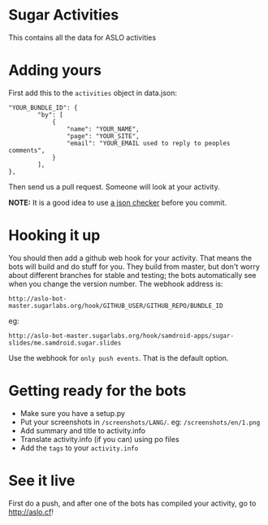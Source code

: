 # Sugar Activities

This contains all the data for ASLO activities

# Adding yours

First add this to the `activities` object in data.json:

    "YOUR_BUNDLE_ID": {
            "by": [
                {
                    "name": "YOUR_NAME", 
                    "page": "YOUR_SITE",
                    "email": "YOUR_EMAIL used to reply to peoples comments",
                }
            ], 
    },

Then send us a pull request. Someone will look at your activity.

**NOTE:** It is a good idea to use [a json checker](http://jsonlint.com/) before you commit.

# Hooking it up

You should then add a github web hook for your activity.
That means the bots will build and do stuff for you.
They build from master, but don't worry about different branches for stable and
testing; the bots automatically see when you change the version number.
The webhook address is:

    http://aslo-bot-master.sugarlabs.org/hook/GITHUB_USER/GITHUB_REPO/BUNDLE_ID

eg:

    http://aslo-bot-master.sugarlabs.org/hook/samdroid-apps/sugar-slides/me.samdroid.sugar.slides

Use the webhook for `only push events`. That is the default option.

# Getting ready for the bots

* Make sure you have a setup.py
* Put your screenshots in `/screenshots/LANG/`. eg: `/screenshots/en/1.png`
* Add summary and title to activity.info
* Translate activity.info (if you can) using po files
* Add the `tags` to your `activity.info`

# See it live

First do a push, and after one of the bots has compiled your activity, go to http://aslo.cf!

